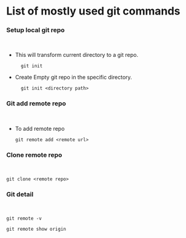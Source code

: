 
# List of mostly used git commands

### Setup local git repo
<br>

- This will transform current directory to a git repo.

        git init 

- Create Empty git repo in the specific directory.

        git init <directory path>



### Git add remote repo
<br>

  - To add remote repo

        git remote add <remote url>

### Clone remote repo
<br>

    git clone <remote repo>

### Git detail
<br>

    git remote -v 

    git remote show origin







